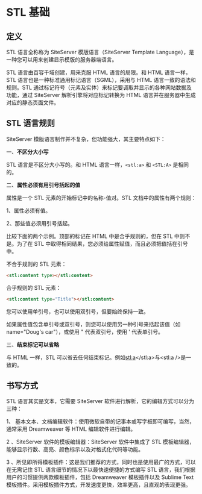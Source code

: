 # STL 基础

## 定义

STL 语言全称称为 SiteServer 模版语言（SiteServer Template Language），是一种您可以用来创建显示模版的服务器端语言。

STL 语言由百容千域创建，用来克服 HTML 语言的局限。和 HTML 语言一样，STL 语言也是一种标准通用标记语言（SGML），采用与 HTML 语言一致的语法和规则。STL 通过标记符号（元素及实体）来标记要调取并显示的各种网站数据及功能，通过 SiteServer 解析引擎将对应标记转换为 HTML 语言并在服务器中生成对应的静态页面文件。

## STL 语言规则

SiteServer 模版语言制作并不复杂，但功能强大，其主要特点如下：

一、**不区分大小写**

STL 语言是不区分大小写的。和 HTML 语言一样，`<stl:a>` 和 `<STL:A>` 是相同的。

二、**属性必须有用引号括起的值**

属性是一个 STL 元素的开始标记中的名称-值对。STL 文档中的属性有两个规则：

1、属性必须有值。

2、那些值必须用引号括起。

比较下面的两个示例。顶部的标记在 HTML 中是合乎规则的，但在 STL 中则不是。为了在 STL 中取得相同结果，您必须给属性赋值，而且必须把值括在引号中。

不合乎规则的 STL 元素：

```html
<stl:content type></stl:content>
```

合乎规则的 STL 元素：

```html
<stl:content type="Title"></stl:content>
```

您可以使用单引号，也可以使用双引号，但要始终保持一致。

如果属性值包含单引号或双引号，则您可以使用另一种引号来括起该值（如 name="Doug's car"），或使用 &quot; 代表双引号，使用 &apos; 代表单引号。

三、**结束标记可以省略**

与 HTML 一样，STL 可以省去任何结束标记。例如<stl:a></stl:a>与<stl:a />是一致的。

## 书写方式

STL 语言其实是文本，它需要 SiteServer 软件进行解析，它的编辑方式可以分为三种：

1、 基本文本、文档编辑软件：使用微软自带的记事本或写字板即可编写，当然，通常采用 Dreamweaver 等 HTML 编辑软件进行编辑。

2 、SiteServer 软件的模板编辑器：SiteServer 软件中集成了 STL 模板编辑器，能够显示行数、高亮、颜色标示以及对格式化代码等功能。

3 、所见即所得模板插件：这是我们推荐的方式，同时也是使用最广的方式，可以在无需记住 STL 语言细节的情况下以最快速便捷的方式编写 STL 语言，我们根据用户的习惯提供两款模板插件，包括 Dreamweaver 模板插件以及 Sublime Text 模板插件。采用模板插件方式，开发速度更快，效率更高，且直观的表现更强。
